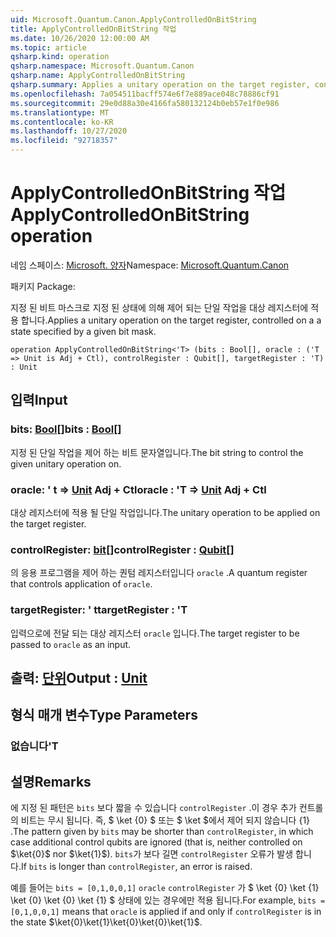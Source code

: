 ```yaml
---
uid: Microsoft.Quantum.Canon.ApplyControlledOnBitString
title: ApplyControlledOnBitString 작업
ms.date: 10/26/2020 12:00:00 AM
ms.topic: article
qsharp.kind: operation
qsharp.namespace: Microsoft.Quantum.Canon
qsharp.name: ApplyControlledOnBitString
qsharp.summary: Applies a unitary operation on the target register, controlled on a a state specified by a given bit mask.
ms.openlocfilehash: 7a054511bacff574e6f7e889ace048c78886cf91
ms.sourcegitcommit: 29e0d88a30e4166fa580132124b0eb57e1f0e986
ms.translationtype: MT
ms.contentlocale: ko-KR
ms.lasthandoff: 10/27/2020
ms.locfileid: "92718357"
---
```

# <a name="applycontrolledonbitstring-operation"></a><span data-ttu-id="7ed4b-102">ApplyControlledOnBitString 작업</span><span class="sxs-lookup"><span data-stu-id="7ed4b-102">ApplyControlledOnBitString operation</span></span>

<span data-ttu-id="7ed4b-103">네임 스페이스: [Microsoft. 양자](xref:Microsoft.Quantum.Canon)</span><span class="sxs-lookup"><span data-stu-id="7ed4b-103">Namespace: [Microsoft.Quantum.Canon](xref:Microsoft.Quantum.Canon)</span></span>

<span data-ttu-id="7ed4b-104">패키지 [](https://nuget.org/packages/)</span><span class="sxs-lookup"><span data-stu-id="7ed4b-104">Package: [](https://nuget.org/packages/)</span></span>


<span data-ttu-id="7ed4b-105">지정 된 비트 마스크로 지정 된 상태에 의해 제어 되는 단일 작업을 대상 레지스터에 적용 합니다.</span><span class="sxs-lookup"><span data-stu-id="7ed4b-105">Applies a unitary operation on the target register, controlled on a a state specified by a given bit mask.</span></span>

```qsharp
operation ApplyControlledOnBitString<'T> (bits : Bool[], oracle : ('T => Unit is Adj + Ctl), controlRegister : Qubit[], targetRegister : 'T) : Unit
```


## <a name="input"></a><span data-ttu-id="7ed4b-106">입력</span><span class="sxs-lookup"><span data-stu-id="7ed4b-106">Input</span></span>

### <a name="bits--bool"></a><span data-ttu-id="7ed4b-107">bits: [Bool](xref:microsoft.quantum.lang-ref.bool)[]</span><span class="sxs-lookup"><span data-stu-id="7ed4b-107">bits : [Bool](xref:microsoft.quantum.lang-ref.bool)[]</span></span>

<span data-ttu-id="7ed4b-108">지정 된 단일 작업을 제어 하는 비트 문자열입니다.</span><span class="sxs-lookup"><span data-stu-id="7ed4b-108">The bit string to control the given unitary operation on.</span></span>


### <a name="oracle--t--unit-adj--ctl"></a><span data-ttu-id="7ed4b-109">oracle: ' t => [Unit](xref:microsoft.quantum.lang-ref.unit) Adj + Ctl</span><span class="sxs-lookup"><span data-stu-id="7ed4b-109">oracle : 'T => [Unit](xref:microsoft.quantum.lang-ref.unit) Adj + Ctl</span></span>

<span data-ttu-id="7ed4b-110">대상 레지스터에 적용 될 단일 작업입니다.</span><span class="sxs-lookup"><span data-stu-id="7ed4b-110">The unitary operation to be applied on the target register.</span></span>


### <a name="controlregister--qubit"></a><span data-ttu-id="7ed4b-111">controlRegister: [bit](xref:microsoft.quantum.lang-ref.qubit)[]</span><span class="sxs-lookup"><span data-stu-id="7ed4b-111">controlRegister : [Qubit](xref:microsoft.quantum.lang-ref.qubit)[]</span></span>

<span data-ttu-id="7ed4b-112">의 응용 프로그램을 제어 하는 퀀텀 레지스터입니다 `oracle` .</span><span class="sxs-lookup"><span data-stu-id="7ed4b-112">A quantum register that controls application of `oracle`.</span></span>


### <a name="targetregister--t"></a><span data-ttu-id="7ed4b-113">targetRegister: ' t</span><span class="sxs-lookup"><span data-stu-id="7ed4b-113">targetRegister : 'T</span></span>

<span data-ttu-id="7ed4b-114">입력으로에 전달 되는 대상 레지스터 `oracle` 입니다.</span><span class="sxs-lookup"><span data-stu-id="7ed4b-114">The target register to be passed to `oracle` as an input.</span></span>



## <a name="output--unit"></a><span data-ttu-id="7ed4b-115">출력: [단위](xref:microsoft.quantum.lang-ref.unit)</span><span class="sxs-lookup"><span data-stu-id="7ed4b-115">Output : [Unit](xref:microsoft.quantum.lang-ref.unit)</span></span>



## <a name="type-parameters"></a><span data-ttu-id="7ed4b-116">형식 매개 변수</span><span class="sxs-lookup"><span data-stu-id="7ed4b-116">Type Parameters</span></span>

### <a name="t"></a><span data-ttu-id="7ed4b-117">없습니다</span><span class="sxs-lookup"><span data-stu-id="7ed4b-117">'T</span></span>



## <a name="remarks"></a><span data-ttu-id="7ed4b-118">설명</span><span class="sxs-lookup"><span data-stu-id="7ed4b-118">Remarks</span></span>

<span data-ttu-id="7ed4b-119">에 지정 된 패턴은 `bits` 보다 짧을 수 있습니다 `controlRegister` .이 경우 추가 컨트롤의 비트는 무시 됩니다. 즉, $ \ket {0} $ 또는 $ \ket $에서 제어 되지 않습니다 {1} .</span><span class="sxs-lookup"><span data-stu-id="7ed4b-119">The pattern given by `bits` may be shorter than `controlRegister`, in which case additional control qubits are ignored (that is, neither controlled on $\ket{0}$ nor $\ket{1}$).</span></span>
<span data-ttu-id="7ed4b-120">`bits`가 보다 길면 `controlRegister` 오류가 발생 합니다.</span><span class="sxs-lookup"><span data-stu-id="7ed4b-120">If `bits` is longer than `controlRegister`, an error is raised.</span></span>

<span data-ttu-id="7ed4b-121">예를 들어는 `bits = [0,1,0,0,1]` `oracle` `controlRegister` 가 $ \ket {0} \ket {1} \ket {0} \ket {0} \ket {1} $ 상태에 있는 경우에만 적용 됩니다.</span><span class="sxs-lookup"><span data-stu-id="7ed4b-121">For example, `bits = [0,1,0,0,1]` means that `oracle` is applied if and only if `controlRegister` is in the state $\ket{0}\ket{1}\ket{0}\ket{0}\ket{1}$.</span></span>